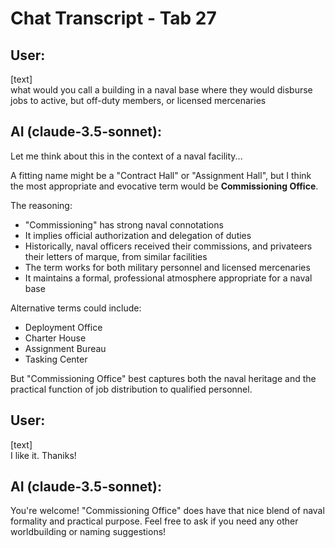 # Chat Transcript - Tab 27

## User:


[text]  
what would you call a building in a naval base where they would disburse jobs to active, but off-duty members, or licensed mercenaries


## AI (claude-3.5-sonnet):

Let me think about this in the context of a naval facility...

A fitting name might be a "Contract Hall" or "Assignment Hall", but I think the most 
appropriate and evocative term would be **Commissioning Office**.

The reasoning:
- "Commissioning" has strong naval connotations
- It implies official authorization and delegation of duties
- Historically, naval officers received their commissions, and privateers their letters 
  of marque, from similar facilities
- The term works for both military personnel and licensed mercenaries
- It maintains a formal, professional atmosphere appropriate for a naval base

Alternative terms could include:
- Deployment Office
- Charter House
- Assignment Bureau
- Tasking Center

But "Commissioning Office" best captures both the naval heritage and the practical 
function of job distribution to qualified personnel.

## User:


[text]  
I like it. Thaniks!


## AI (claude-3.5-sonnet):

You're welcome! "Commissioning Office" does have that nice blend of naval formality and practical purpose. Feel free to ask if you need any other worldbuilding or naming suggestions!
